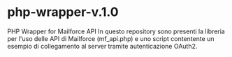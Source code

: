 # php-wrapper-v.1.0
PHP Wrapper for Mailforce API
In questo repository sono presenti la libreria per l'uso delle API di Mailforce (mf_api.php) e uno script contentente un 
esempio di collegamento al server tramite autenticazione OAuth2. 
